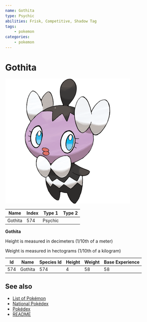 ```yaml
---
name: Gothita
type: Psychic
abilities: Frisk, Competitive, Shadow Tag
tags:
    - pokemon
categories:
    - pokemon
---
```


# Gothita


![Gothita](images/574.png)

| **Name** | **Index** | **Type 1** | **Type 2** |
|----|----|----|----|
| Gothita | 574 | Psychic  |  |

**Gothita** 


Height is measured in decimeters (1/10th of a meter)

Weight is measured in hectograms (1/10th of a kilogram)

| **Id** | **Name** | **Species Id** | **Height** | **Weight** | **Base Experience** |
|--------|----------|----------------|------------|------------|---------------------|
| 574 | Gothita | 574 | 4 | 58 | 58 |


## See also

- [List of Pokémon](../pokemon.md)
- [National Pokédex](../national_pokedex.md)
- [Pokédex](../pokedex.md)
- [README](../README.md)
